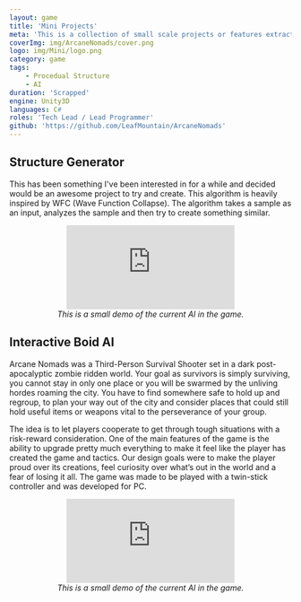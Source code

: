 ```yaml
---
layout: game
title: 'Mini Projects'
meta: 'This is a collection of small scale projects or features extracted from bigger projects.'
coverImg: img/ArcaneNomads/cover.png
logo: img/Mini/logo.png
category: game
tags:
    - Procedual Structure
    - AI
duration: 'Scrapped'
engine: Unity3D
languages: C#
roles: 'Tech Lead / Lead Programmer'
github: 'https://github.com/LeafMountain/ArcaneNomads'
---
```

## Structure Generator
This has been something I've been interested in for a while and decided would be an awesome project to try and create. This algorithm is heavily inspired by WFC (Wave Function Collapse). The algorithm takes a sample as an input, analyzes the sample and then try to create something similar.

<center>
<iframe class="video" src="https://leafmountain.github.io/ProceduralCity/" style="border:0px #000000 none;" name="Game name" scrolling="no" frameborder="1" marginheight="px" marginwidth="320px" ></iframe><br/>
<i>This is a small demo of the current AI in the game.</i>
</center>


## Interactive Boid AI
Arcane Nomads was a Third-Person Survival Shooter set in a dark post-apocalyptic zombie ridden world. Your goal as survivors is simply surviving, you cannot stay in only one place or you will be swarmed by the unliving hordes roaming the city. You have to find somewhere safe to hold up and regroup, to plan your way out of the city and consider places that could still hold useful items or weapons vital to the perseverance of your group.

The idea is to let players cooperate to get through tough situations with a risk-reward consideration.  One of the main features of the game is the ability to upgrade pretty much everything to make it feel like the player has created the game and tactics. Our design goals were to make the player proud over its creations, feel curiosity over what’s out in the world and a fear of losing it all. The game was made to be played with a twin-stick controller and was developed for PC.
<center>

<iframe class="video" src="https://leafmountain.github.io/AI-Toy/" style="border:0px #000000 none;" name="Game name" scrolling="no" frameborder="1" marginheight="px" marginwidth="320px" ></iframe><br/>
<i>This is a small demo of the current AI in the game.</i>
</center>



<!-- 
## Design
Initial design, setting and feeling of the game
-->
<!-- ## Player Movement
Camera Movement
Player input -->
